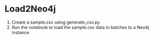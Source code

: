 # Load2Neo4j

1. Create a sample.csv using generate_csv.py
2. Run the notebook to load the sample.csv data in batches to a Neo4j instance
